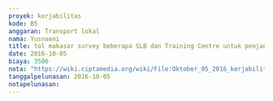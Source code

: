 ```yaml
---
proyek: kerjabilitas
kode: B5
anggaran: Transport lokal
nama: Yusnaeni
title: tol makasar survey beberapa SLB dan Training Centre untuk penjangkauan Mitra
date: 2016-10-05
biaya: 3500
nota: "https://wiki.ciptamedia.org/wiki/File:Oktober_05_2016_kerjabilitas_B5_tol2_neni.jpg"
tanggalpelunasan: 2016-10-05
notapelunasan:
---
```

